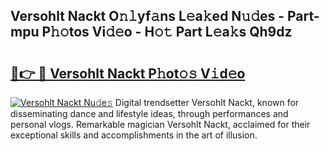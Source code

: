 ## Versohlt Nackt O𝚗𝚕yf𝚊ns L𝚎a𝚔ed N𝚞𝚍es - Part-mpu P𝚑𝚘tos Vi𝚍𝚎o - H𝚘𝚝 Part L𝚎a𝚔s Qh9dz

# <h2><a href="http://kfdo68.oniu.top/?m=Versohlt+Nackt">🔗👉 🔴 Versohlt Nackt P𝚑ot𝚘𝚜 V𝚒d𝚎o</a></h2>

[![Versohlt Nackt Nu𝚍e𝚜](https://i.imgur.com/0qMVB7G.gif)](http://kfdo68.oniu.top/?m=Versohlt+Nackt)
Digital trendsetter Versohlt Nackt, known for disseminating dance and lifestyle ideas, through performances and personal vlogs. Remarkable magician Versohlt Nackt, acclaimed for their exceptional skills and accomplishments in the art of illusion.  

